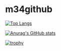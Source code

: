 # m34github

[![Top Langs](https://github-readme-stats.vercel.app/api/top-langs/?username=m34github)](https://github.com/anuraghazra/github-readme-stats)

[![Anurag's GitHub stats](https://github-readme-stats.vercel.app/api?username=m34github&show_icons=true)](https://github.com/anuraghazra/github-readme-stats)

[![trophy](https://github-profile-trophy.vercel.app/?username=m34github)](https://github.com/ryo-ma/github-profile-trophy)

